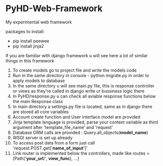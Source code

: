 # PyHD-Web-Framework
 My experimental web framework

packages to install:
- pip install peewee
- pip install jinja2

If you are familiar with django framework u will see here a lot of similar things in this framework

1. To create models go to project file and write the models code
2. Run in the same directory in console - python migrate.py in order to apply models to database
3. In the same directory u will see main.py file, this is response controller or views as they're called in django write ur bussiness logic there
4. In PyHD/response.py u can check all aviable response functions below the main Response class
5. In main directory a settings.py file is located, same as in django there are stored all core variables
6. Account create function and User interface model are provided
7. Jinja template language is provided, parse your context variable as third argument after 'template_file_name' and 'request'
8. Database ORM calls are provided : Query.all_objects(__model_name__)
9. WSGI server is set up already
10. To access post data from a form just call 'request.POST.get['__name_of_input__']'
11. Link router is implemented below the controllers, made like routes = [Path('__your_url__/', __view_func__), ...]
